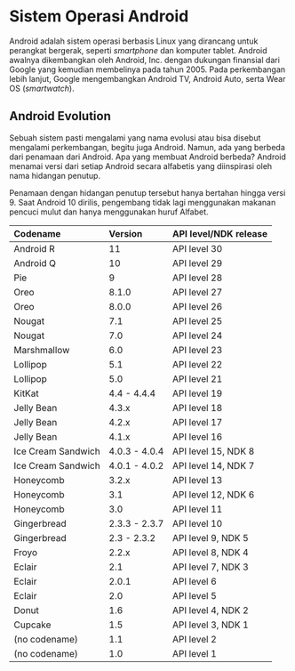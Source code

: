 # Sistem Operasi Android

Android adalah sistem operasi berbasis Linux yang dirancang untuk perangkat bergerak, seperti _smartphone_ dan komputer tablet. Android awalnya dikembangkan oleh Android, Inc. dengan dukungan finansial dari Google yang kemudian membelinya pada tahun 2005. Pada perkembangan lebih lanjut, Google mengembangkan Android TV, Android Auto, serta Wear OS \(_smartwatch_\).

## Android Evolution

Sebuah sistem pasti mengalami yang nama evolusi atau bisa disebut mengalami perkembangan, begitu juga Android. Namun, ada yang berbeda dari penamaan dari Android. Apa yang membuat Android berbeda? Android menamai versi dari setiap Android secara alfabetis yang diinspirasi oleh nama hidangan penutup.

Penamaan dengan hidangan penutup tersebut hanya bertahan hingga versi 9. Saat Android 10 dirilis, pengembang tidak lagi menggunakan makanan pencuci mulut dan hanya menggunakan huruf Alfabet.

| Codename | Version | API level/NDK release |
| :--- | :--- | :--- |
| Android R | 11 | API level 30 |
| Android Q | 10 | API level 29 |
| Pie | 9 | API level 28 |
| Oreo | 8.1.0 | API level 27 |
| Oreo | 8.0.0 | API level 26 |
| Nougat | 7.1 | API level 25 |
| Nougat | 7.0 | API level 24 |
| Marshmallow | 6.0 | API level 23 |
| Lollipop | 5.1 | API level 22 |
| Lollipop | 5.0 | API level 21 |
| KitKat | 4.4 - 4.4.4 | API level 19 |
| Jelly Bean | 4.3.x | API level 18 |
| Jelly Bean | 4.2.x | API level 17 |
| Jelly Bean | 4.1.x | API level 16 |
| Ice Cream Sandwich | 4.0.3 - 4.0.4 | API level 15, NDK 8 |
| Ice Cream Sandwich | 4.0.1 - 4.0.2 | API level 14, NDK 7 |
| Honeycomb | 3.2.x | API level 13 |
| Honeycomb | 3.1 | API level 12, NDK 6 |
| Honeycomb | 3.0 | API level 11 |
| Gingerbread | 2.3.3 - 2.3.7 | API level 10 |
| Gingerbread | 2.3 - 2.3.2 | API level 9, NDK 5 |
| Froyo | 2.2.x | API level 8, NDK 4 |
| Eclair | 2.1 | API level 7, NDK 3 |
| Eclair | 2.0.1 | API level 6 |
| Eclair | 2.0 | API level 5 |
| Donut | 1.6 | API level 4, NDK 2 |
| Cupcake | 1.5 | API level 3, NDK 1 |
| \(no codename\) | 1.1 | API level 2 |
| \(no codename\) | 1.0 | API level 1 |

